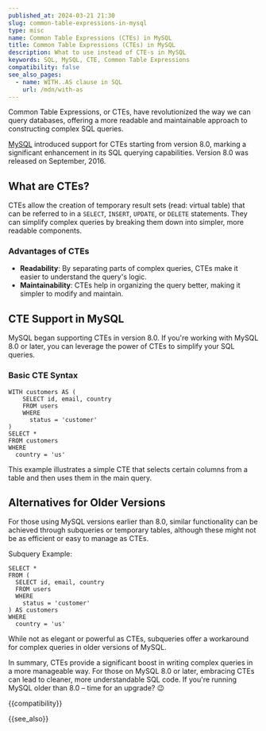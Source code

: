 ```yaml
---
published_at: 2024-03-21 21:30
slug: common-table-expressions-in-mysql
type: misc
name: Common Table Expressions (CTEs) in MySQL
title: Common Table Expressions (CTEs) in MySQL
description: What to use instead of CTE-s in MySQL
keywords: SQL, MySQL, CTE, Common Table Expressions
compatibility: false
see_also_pages:
  - name: WITH..AS clause in SQL
    url: /mdn/with-as
---
```


Common Table Expressions, or CTEs, have revolutionized the way we can query databases, offering a more readable and maintainable approach to constructing complex SQL queries.

[MySQL](https://en.wikipedia.org/wiki/MySQL) introduced support for CTEs starting from version 8.0, marking a significant enhancement in its SQL querying capabilities. Version 8.0 was released on September, 2016.

## What are CTEs?

CTEs allow the creation of temporary result sets (read: virtual table) that can be referred to in a `SELECT`, `INSERT`, `UPDATE`, or `DELETE` statements. They can simplify complex queries by breaking them down into simpler, more readable components.

### Advantages of CTEs

* **Readability**: By separating parts of complex queries, CTEs make it easier to understand the query's logic.
* **Maintainability**: CTEs help in organizing the query better, making it simpler to modify and maintain.

## CTE Support in MySQL

MySQL began supporting CTEs in version 8.0. If you're working with MySQL 8.0 or later, you can leverage the power of CTEs to simplify your SQL queries.

### Basic CTE Syntax

~~~pgsql
WITH customers AS (
    SELECT id, email, country
    FROM users
    WHERE
      status = 'customer'
)
SELECT *
FROM customers
WHERE
  country = 'us'
~~~

This example illustrates a simple CTE that selects certain columns from a table and then uses them in the main query.

## Alternatives for Older Versions

For those using MySQL versions earlier than 8.0, similar functionality can be achieved through subqueries or temporary tables, although these might not be as efficient or easy to manage as CTEs.

Subquery Example:

~~~pgsql
SELECT *
FROM (
  SELECT id, email, country
  FROM users
  WHERE
    status = 'customer'
) AS customers
WHERE
  country = 'us'
~~~

While not as elegant or powerful as CTEs, subqueries offer a workaround for complex queries in older versions of MySQL.

In summary, CTEs provide a significant boost in writing complex queries in a more manageable way. For those on MySQL 8.0 or later, embracing CTEs can lead to cleaner, more understandable SQL code. If you're running MySQL older than 8.0 – time for an upgrade? :wink:

{{compatibility}}

{{see_also}}

